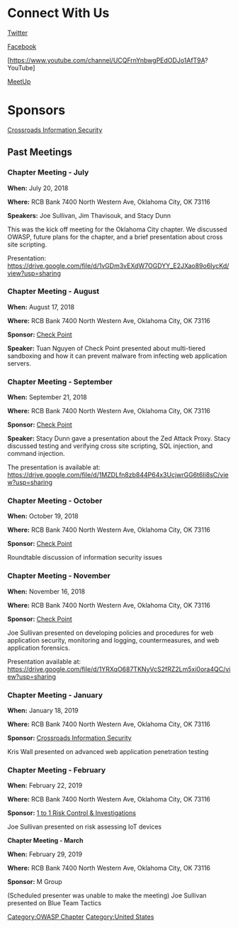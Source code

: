 # Connect With Us

[Twitter](https://twitter.com/okcowasp)

[Facebook](https://www.facebook.com/OWASP-Oklahoma-City-205772803482139)

\[<https://www.youtube.com/channel/UCQFrnYnbwgPEdODJo1AfT9A>? YouTube\]

[MeetUp](https://www.meetup.com/Oklahoma-City-Chapter-Meetup/)

# Sponsors

[Crossroads Information Security](https://www.crossroadsinfosec.com)

## Past Meetings

### **Chapter Meeting - July**

**When:** July 20, 2018

**Where:** RCB Bank 7400 North Western Ave, Oklahoma City, OK 73116

**Speakers:** Joe Sullivan, Jim Thavisouk, and Stacy Dunn

This was the kick off meeting for the Oklahoma City chapter. We
discussed OWASP, future plans for the chapter, and a brief presentation
about cross site scripting.

Presentation:
<https://drive.google.com/file/d/1vGDm3vEXdW7OGDYY_E2JXao89o6IycKd/view?usp=sharing>

### Chapter Meeting - August

**When:** August 17, 2018

**Where:** RCB Bank 7400 North Western Ave, Oklahoma City, OK 73116

**Sponsor:** [Check Point](https://www.checkpoint.com)

**Speaker:** Tuan Nguyen of Check Point presented about multi-tiered
sandboxing and how it can prevent malware from infecting web application
servers.

### Chapter Meeting - September

**When:** September 21, 2018

**Where:** RCB Bank 7400 North Western Ave, Oklahoma City, OK 73116

**Sponsor:** [Check Point](https://www.checkpoint.com)

**Speaker:** Stacy Dunn gave a presentation about the Zed Attack Proxy.
Stacy discussed testing and verifying cross site scripting, SQL
injection, and command injection.

The presentation is available at:
<https://drive.google.com/file/d/1MZDLfn8zb844P64x3UcjwrGG6t6Ii8sC/view?usp=sharing>

### Chapter Meeting - October

**When:** October 19, 2018

**Where:** RCB Bank 7400 North Western Ave, Oklahoma City, OK 73116

**Sponsor:** [Check Point](https://www.checkpoint.com)

Roundtable discussion of information security issues

### Chapter Meeting - November

**When:** November 16, 2018

**Where:** RCB Bank 7400 North Western Ave, Oklahoma City, OK 73116

**Sponsor:** [Check Point](https://www.checkpoint.com)

Joe Sullivan presented on developing policies and procedures for web
application security, monitoring and logging, countermeasures, and web
application forensics.

Presentation available at:
<https://drive.google.com/file/d/1YRXqO687TKNyVcS2fRZ2Lm5xi0ora4QC/view?usp=sharing>

### Chapter Meeting - January

**When:** January 18, 2019

**Where:** RCB Bank 7400 North Western Ave, Oklahoma City, OK 73116

**Sponsor:** [Crossroads Information
Security](https://www.crossroadsinfosec.com)

Kris Wall presented on advanced web application penetration testing

### **Chapter Meeting - February**

**When:** February 22, 2019

**Where:** RCB Bank 7400 North Western Ave, Oklahoma City, OK 73116

**Sponsor:** [1 to 1 Risk Control &
Investigations](https://www.1to1riskcontrol.com)

Joe Sullivan presented on risk assessing IoT devices

**Chapter Meeting - March**

**When:** February 29, 2019

**Where:** RCB Bank 7400 North Western Ave, Oklahoma City, OK 73116

**Sponsor:** M Group

(Scheduled presenter was unable to make the meeting) Joe Sullivan
presented on Blue Team Tactics

[Category:OWASP Chapter](Category:OWASP_Chapter "wikilink")
[Category:United States](Category:United_States "wikilink")